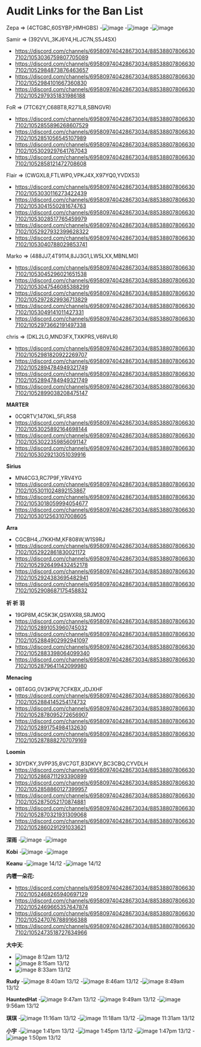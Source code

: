 # Audit Links for the Ban List

Zepa => (4CTG8C,60SYBP,HMHGBS)
-![image](https://user-images.githubusercontent.com/67932800/207974953-5bb38251-6aaf-4c23-99be-39343989fd42.png)
-![image](https://user-images.githubusercontent.com/67932800/207975009-c01018c7-0dc1-4f86-a993-0101d9e5cb3f.png)
-![image](https://user-images.githubusercontent.com/67932800/207975090-780ae7b1-a78e-4b7b-9cc6-fbeb47fe4b7c.png)


Samir => (392VVL,3KJ6Y4,HLJC7N,S5J4SX)
- https://discord.com/channels/695809740428673034/885388078066307102/1053036759807705089
- https://discord.com/channels/695809740428673034/885388078066307102/1052984873876463657
- https://discord.com/channels/695809740428673034/885388078066307102/1052984101667360830
- https://discord.com/channels/695809740428673034/885388078066307102/1052979351831986188


FoR => (7TC62Y,C68BT8,R271L8,SBNGVR)
- https://discord.com/channels/695809740428673034/885388078066307102/1052855896268607529
- https://discord.com/channels/695809740428673034/885388078066307102/1052851056545107989
- https://discord.com/channels/695809740428673034/885388078066307102/1053029297641767043
- https://discord.com/channels/695809740428673034/885388078066307102/1052858121472708608


Flair => (CWGXL8,FTLWP0,VPKJ4X,X97YQ0,YVDX53)
- https://discord.com/channels/695809740428673034/885388078066307102/1053030116273422439
- https://discord.com/channels/695809740428673034/885388078066307102/1053041550281674763
- https://discord.com/channels/695809740428673034/885388078066307102/1053028517765459979
- https://discord.com/channels/695809740428673034/885388078066307102/1052927932399628322
- https://discord.com/channels/695809740428673034/885388078066307102/1053040788029853741

Marko => (488JJ7,4T9114,8JJ3G1,LW5LXX,MBNLM0)
- https://discord.com/channels/695809740428673034/885388078066307102/1053045296021651538
- https://discord.com/channels/695809740428673034/885388078066307102/1053047546085388299
- https://discord.com/channels/695809740428673034/885388078066307102/1052972829936713829
- https://discord.com/channels/695809740428673034/885388078066307102/1053049141011427331
- https://discord.com/channels/695809740428673034/885388078066307102/1052973662191497338

chris => (DKL2LG,MND3FX,TXKPRS,V6RVLR)
- https://discord.com/channels/695809740428673034/885388078066307102/1052981820922269707
- https://discord.com/channels/695809740428673034/885388078066307102/1052894784949321749
- https://discord.com/channels/695809740428673034/885388078066307102/1052894784949321749
- https://discord.com/channels/695809740428673034/885388078066307102/1052899038208475147


**MARTER**
- 0CQRTV,1470KL,5FLRS8
- https://discord.com/channels/695809740428673034/885388078066307102/1053025892164698144
- https://discord.com/channels/695809740428673034/885388078066307102/1053022359856091147
- https://discord.com/channels/695809740428673034/885388078066307102/1053029213051039916

**Sirius**
- MN4CG3,RC7P9F,YRV4YG
- https://discord.com/channels/695809740428673034/885388078066307102/1053011024892153867
- https://discord.com/channels/695809740428673034/885388078066307102/1053018059994054677
- https://discord.com/channels/695809740428673034/885388078066307102/1053012563107008605

**Arra**
- CGCBH4,J7KKHM,KF808W,W1S9RJ
- https://discord.com/channels/695809740428673034/885388078066307102/1052922861830021172
- https://discord.com/channels/695809740428673034/885388078066307102/1052926499432452178
- https://discord.com/channels/695809740428673034/885388078066307102/1052924383695482941
- https://discord.com/channels/695809740428673034/885388078066307102/1052908687175458832

**祈 祈 羽**
- 19GP8M,4C5K3K,QSWXR8,SRJM0Q
- https://discord.com/channels/695809740428673034/885388078066307102/1052891053960745032
- https://discord.com/channels/695809740428673034/885388078066307102/1052884902992941097
- https://discord.com/channels/695809740428673034/885388078066307102/1052883398064099340
- https://discord.com/channels/695809740428673034/885388078066307102/1052879641142099980

**Menacing**
- 0BT4GG,0V3KPW,7CFKBX,JDJXHF
- https://discord.com/channels/695809740428673034/885388078066307102/1052884145254174732
- https://discord.com/channels/695809740428673034/885388078066307102/1052878095272656907
- https://discord.com/channels/695809740428673034/885388078066307102/1052891754984132630
- https://discord.com/channels/695809740428673034/885388078066307102/1052878882707079169

**Loomin**
- 3DYDKY,3VPP35,8VC7GT,B3DKVY,BC3CBQ,CYVDLH
- https://discord.com/channels/695809740428673034/885388078066307102/1052868711293390899
- https://discord.com/channels/695809740428673034/885388078066307102/1052858860127399957
- https://discord.com/channels/695809740428673034/885388078066307102/1052875052170874881
- https://discord.com/channels/695809740428673034/885388078066307102/1052870321931309068
- https://discord.com/channels/695809740428673034/885388078066307102/1052860291291033621

**深雨**
-![image](https://user-images.githubusercontent.com/67932800/207741416-1442fdcb-5d12-4205-9e4f-6da04ef8d342.png)
-![image](https://user-images.githubusercontent.com/67932800/207741430-5d4d575e-4a85-4ff8-b1ac-095b3ce1d891.png)


**Kobi**
-![image](https://user-images.githubusercontent.com/67932800/207741312-ce6d1fda-3c30-41e4-90a0-15b9b7fec494.png)
-![image](https://user-images.githubusercontent.com/67932800/207741321-a16e6a55-14b6-4b51-9add-d44a8d8b6518.png)

**Keanu**
-![image](https://user-images.githubusercontent.com/67932800/207734594-5075fc0e-b4d2-4e8f-a33a-021b89bdb27b.png) 14/12
-![image](https://user-images.githubusercontent.com/67932800/207734610-3b81739d-0dd6-4734-90b1-38b0718d9a6b.png) 14/12

**内壢一朵花:**
- https://discord.com/channels/695809740428673034/885388078066307102/1052468265940697129
- https://discord.com/channels/695809740428673034/885388078066307102/1052469665357647874
- https://discord.com/channels/695809740428673034/885388078066307102/1052470767889166388
- https://discord.com/channels/695809740428673034/885388078066307102/1052473518727634966

**大中天**:
- ![image](https://user-images.githubusercontent.com/67932800/207382035-19193387-3eda-4156-9e42-853bb81a8a76.png) 8:12am 13/12
- ![image](https://user-images.githubusercontent.com/67932800/207382171-a2981ae8-db28-4491-a4e1-9aa8e54afba5.png) 8:15am 13/12
- ![image](https://user-images.githubusercontent.com/67932800/207382238-c07f4c6a-2cc3-41bc-8739-7caa43bede68.png) 8:33am 13/12

**Rudy**
-![image](https://user-images.githubusercontent.com/67932800/207382451-94832f9c-f2dc-4559-b2a3-6ce1ee3cb4fa.png) 8:40am 13/12
-![image](https://user-images.githubusercontent.com/67932800/207382524-d2724f50-98b4-4664-b802-fe6cf10613ce.png) 8:46am 13/12
-![image](https://user-images.githubusercontent.com/67932800/207382603-f6a7794f-2b13-45d2-832c-88b953981fad.png) 8:49am 13/12

**HauntedHat**
-![image](https://user-images.githubusercontent.com/67932800/207383144-650faf1a-0884-4af6-9c0f-3ac2cb42fa38.png) 9:47am 13/12
-![image](https://user-images.githubusercontent.com/67932800/207383203-a3d8d080-52bb-4e5a-974d-852908c98068.png) 9:49am 13/12
-![image](https://user-images.githubusercontent.com/67932800/207383304-36226954-21fe-430a-aead-a730b6b314ca.png) 9:56am 13/12

**琪琪**
-![image](https://user-images.githubusercontent.com/67932800/207383766-cc63d32e-7326-4493-8787-cb630f3562f9.png) 11:16am 13/12
-![image](https://user-images.githubusercontent.com/67932800/207383889-d53e2033-de6c-46e9-be33-58af9a8a365e.png) 11:18am 13/12
-![image](https://user-images.githubusercontent.com/67932800/207384038-23bc785d-03de-408c-be19-00b8a8905ebf.png) 11:31am 13/12

**小宇**
-![image](https://user-images.githubusercontent.com/67932800/207385143-41f79609-aba2-4a33-bfbf-9b4793f6cc68.png) 1:41pm 13/12
-![image](https://user-images.githubusercontent.com/67932800/207385238-589d91a8-364b-41aa-87ad-770dfd455e41.png) 1:45pm 13/12
-![image](https://user-images.githubusercontent.com/67932800/207385324-741abc64-bffc-45fb-ba72-e9be76ff0471.png) 1:47pm 13/12
-![image](https://user-images.githubusercontent.com/67932800/207385425-abe23036-01dd-420a-add5-5c18497ca7fd.png) 1:50pm 13/12






